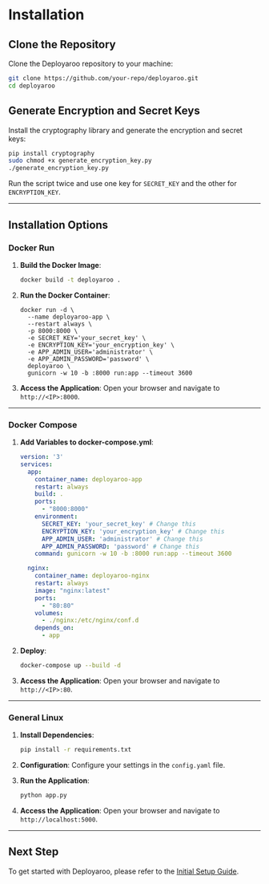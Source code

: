 
# Installation

## Clone the Repository

Clone the Deployaroo repository to your machine:

```sh
git clone https://github.com/your-repo/deployaroo.git
cd deployaroo
```

## Generate Encryption and Secret Keys

Install the cryptography library and generate the encryption and secret keys:

```sh
pip install cryptography
sudo chmod +x generate_encryption_key.py
./generate_encryption_key.py
```

Run the script twice and use one key for `SECRET_KEY` and the other for `ENCRYPTION_KEY`.

---

## Installation Options

### Docker Run

1. **Build the Docker Image**:
   ```sh
   docker build -t deployaroo .
   ```

2. **Run the Docker Container**:
   ```
   docker run -d \
     --name deployaroo-app \
     --restart always \
     -p 8000:8000 \
     -e SECRET_KEY='your_secret_key' \
     -e ENCRYPTION_KEY='your_encryption_key' \
     -e APP_ADMIN_USER='administrator' \
     -e APP_ADMIN_PASSWORD='password' \
     deployaroo \
     gunicorn -w 10 -b :8000 run:app --timeout 3600
   ```

3. **Access the Application**:
   Open your browser and navigate to `http://<IP>:8000`.

---

### Docker Compose

1. **Add Variables to docker-compose.yml**:
   ```yaml
   version: '3'
   services:
     app:
       container_name: deployaroo-app
       restart: always
       build: .
       ports:
         - "8000:8000"
       environment:
         SECRET_KEY: 'your_secret_key' # Change this
         ENCRYPTION_KEY: 'your_encryption_key' # Change this
         APP_ADMIN_USER: 'administrator' # Change this
         APP_ADMIN_PASSWORD: 'password' # Change this
       command: gunicorn -w 10 -b :8000 run:app --timeout 3600

     nginx:
       container_name: deployaroo-nginx
       restart: always
       image: "nginx:latest"
       ports:
         - "80:80"
       volumes:
         - ./nginx:/etc/nginx/conf.d
       depends_on:
         - app
   ```

2. **Deploy**:
   ```sh
   docker-compose up --build -d
   ```

3. **Access the Application**:
   Open your browser and navigate to `http://<IP>:80`.

---

### General Linux

1. **Install Dependencies**:
   ```sh
   pip install -r requirements.txt
   ```

2. **Configuration**:
   Configure your settings in the `config.yaml` file.

3. **Run the Application**:
   ```sh
   python app.py
   ```

4. **Access the Application**:
   Open your browser and navigate to `http://localhost:5000`.

---

## Next Step

To get started with Deployaroo, please refer to the [Initial Setup Guide](../initial-setup).
